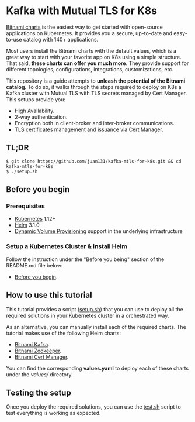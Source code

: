 # Kafka with Mutual TLS for K8s

[Bitnami charts](https://github.com/bitnami/charts) is the easiest way to get started with open-source applications on Kubernetes. It provides you a secure, up-to-date and easy-to-use catalog with 140+ applications.

Most users install the Bitnami charts with the default values, which is a great way to start with your favorite app on K8s using a simple structure. That said, **these charts can offer you much more**. They provide support for different topologies, configurations, integrations, customizations, etc.

This repository is a guide attempts to **unleash the potential of the Bitnami catalog**. To do so, it walks through the steps required to deploy on K8s a Kafka cluster with Mutual TLS with TLS secrets managed by Cert Manager. This setups provide you:

- High Availability.
- 2-way authentication.
- Encryption both in client-broker and inter-broker communications.
- TLS certificates management and issuance via Cert Manager.

## TL;DR

```console
$ git clone https://github.com/juan131/kafka-mtls-for-k8s.git && cd kafka-mtls-for-k8s
$ ./setup.sh
```

## Before you begin

### Prerequisites

- [Kubernetes](https://kubernetes.io/) 1.12+
- [Helm](https://helm.sh/) 3.1.0
- [Dynamic Volume Provisioning](https://kubernetes.io/docs/concepts/storage/dynamic-provisioning/) support in the underlying infrastructure

### Setup a Kubernetes Cluster & Install Helm

Follow the instruction under the "Before you being" section of the README.md file below:

- [Before you begin](https://github.com/bitnami/charts#before-you-begin).

## How to use this tutorial

This tutorial provides a script ([setup.sh](setup.sh)) that you can use to deploy all the required solutions in your Kubernetes cluster in a orchestrated way.

As an alternative, you can manually install each of the required charts. The tutorial makes use of the following Helm charts:

- [Bitnami Kafka](https://github.com/bitnami/charts/tree/master/bitnami/kafka).
- [Bitnami Zookeeper](https://github.com/bitnami/charts/tree/master/bitnami/zookeeper).
- [Bitnami Cert Manager](https://github.com/bitnami/charts/tree/master/bitnami/cert-manager).

You can find the corresponding **values.yaml** to deploy each of these charts under the *values/* directory.

## Testing the setup

Once you deploy the required solutions, you can use the [test.sh](test.sh) script to test everything is working as expected.
